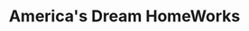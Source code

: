 ---
title: "America's Dream HomeWorks"
url: /north-highlands/americas-dream-homeworks/
shop: houseware
---